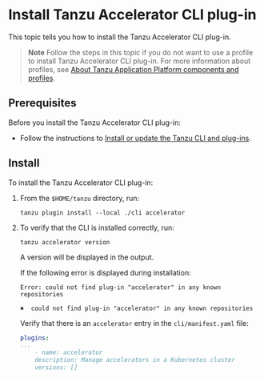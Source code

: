 # Install Tanzu Accelerator CLI plug-in

This topic tells you how to install the Tanzu Accelerator CLI plug-in.

> **Note** Follow the steps in this topic if you do not want to use a profile to install Tanzu Accelerator CLI plug-in.
> For more information about profiles, see [About Tanzu Application Platform components and
> profiles](../../about-package-profiles.hbs.md).

## <a id='prereqs'></a>Prerequisites

Before you install the Tanzu Accelerator CLI plug-in:

- Follow the instructions to [Install or update the Tanzu CLI and plug-ins](../../install-tanzu-cli.md#cli-and-plugin).

## <a id='Install'></a>Install

To install the Tanzu Accelerator CLI plug-in:

1. From the `$HOME/tanzu` directory, run:

    ```console
    tanzu plugin install --local ./cli accelerator
    ```

2. To verify that the CLI is installed correctly, run:

    ```console
    tanzu accelerator version
    ```

    A version will be displayed in the output.

    If the following error is displayed during installation:

    ```console
    Error: could not find plug-in "accelerator" in any known repositories

    ✖  could not find plug-in "accelerator" in any known repositories
    ```

    Verify that there is an `accelerator` entry in the `cli/manifest.yaml` file:

    ```yaml
    plugins:
    ...
        - name: accelerator
        description: Manage accelerators in a Kubernetes cluster
        versions: []
    ```
